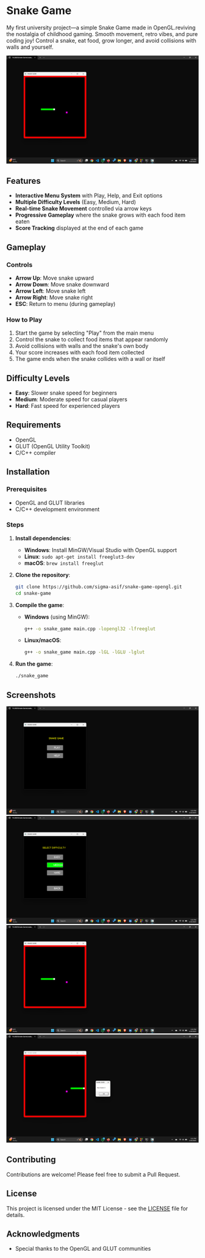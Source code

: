 # Snake Game

My first university project—a simple Snake Game made in OpenGL.reviving the nostalgia of childhood gaming. Smooth movement, retro vibes, and pure coding joy!
Control a snake, eat food, grow longer, and avoid collisions with walls and yourself.

![Snake Game](https://github.com/sigma-asif/snake-game-opengl/blob/958901a4ad784faac5a4ab77ded8534df4818ea0/screenshots/gameplay.png)

## Features

- **Interactive Menu System** with Play, Help, and Exit options
- **Multiple Difficulty Levels** (Easy, Medium, Hard)
- **Real-time Snake Movement** controlled via arrow keys
- **Progressive Gameplay** where the snake grows with each food item eaten
- **Score Tracking** displayed at the end of each game

## Gameplay

### Controls
- **Arrow Up**: Move snake upward
- **Arrow Down**: Move snake downward
- **Arrow Left**: Move snake left
- **Arrow Right**: Move snake right
- **ESC**: Return to menu (during gameplay)

### How to Play
1. Start the game by selecting "Play" from the main menu
2. Control the snake to collect food items that appear randomly
3. Avoid collisions with walls and the snake's own body
4. Your score increases with each food item collected
5. The game ends when the snake collides with a wall or itself

## Difficulty Levels

- **Easy**: Slower snake speed for beginners
- **Medium**: Moderate speed for casual players
- **Hard**: Fast speed for experienced players

## Requirements

- OpenGL
- GLUT (OpenGL Utility Toolkit)
- C/C++ compiler

## Installation

### Prerequisites
- OpenGL and GLUT libraries
- C/C++ development environment

### Steps

1. **Install dependencies**:
   - **Windows**: Install MinGW/Visual Studio with OpenGL support
   - **Linux**: `sudo apt-get install freeglut3-dev`
   - **macOS**: `brew install freeglut`

2. **Clone the repository**:
   ```bash
   git clone https://github.com/sigma-asif/snake-game-opengl.git
   cd snake-game
   ```

3. **Compile the game**:
   - **Windows** (using MinGW):
     ```bash
     g++ -o snake_game main.cpp -lopengl32 -lfreeglut
     ```
   - **Linux/macOS**:
     ```bash
     g++ -o snake_game main.cpp -lGL -lGLU -lglut
     ```

4. **Run the game**:
   ```bash
   ./snake_game
   ```

## Screenshots

![Main Menu](https://github.com/sigma-asif/snake-game-opengl/blob/958901a4ad784faac5a4ab77ded8534df4818ea0/screenshots/menu.png)
![Main Menu](https://github.com/sigma-asif/snake-game-opengl/blob/958901a4ad784faac5a4ab77ded8534df4818ea0/screenshots/menu2.png)
![Gameplay](https://github.com/sigma-asif/snake-game-opengl/blob/958901a4ad784faac5a4ab77ded8534df4818ea0/screenshots/gameplay.png)
![Game Over](https://github.com/sigma-asif/snake-game-opengl/blob/958901a4ad784faac5a4ab77ded8534df4818ea0/screenshots/gameover.png)

## Contributing

Contributions are welcome! Please feel free to submit a Pull Request.

## License

This project is licensed under the MIT License - see the [LICENSE](LICENSE) file for details.

## Acknowledgments

- Special thanks to the OpenGL and GLUT communities
